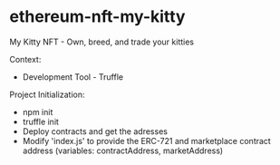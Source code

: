 # ethereum-nft-my-kitty
My Kitty NFT - Own, breed, and trade your kitties

Context:
- Development Tool - Truffle

Project Initialization:
- npm init
- truffle init
- Deploy contracts and get the adresses
- Modify 'index.js' to provide the ERC-721 and marketplace contract address (variables: contractAddress, marketAddress)
